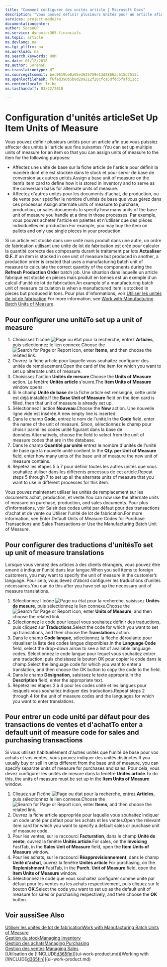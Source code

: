 ```yaml
---
title: "Comment configurer des unités article | Microsoft Docs"
description: "Vous pouvez définir plusieurs unités pour un article afin de pouvoir affecter des unités à l'article."
services: project-madeira
documentationcenter: 
author: SorenGP
ms.service: dynamics365-financials
ms.topic: article
ms.devlang: na
ms.tgt_pltfrm: na
ms.workload: na
ms.search.keywords: UOM
ms.date: 01/12/2018
ms.author: SorenGP
ms.translationtype: HT
ms.sourcegitcommit: bec0619be0a65e3625759e13d2866ac615d7513c
ms.openlocfilehash: f6fad390b5b8d209212f20cfca5dfdd5fafd11cc
ms.contentlocale: fr-be
ms.lasthandoff: 03/22/2018

---
```

# <a name="set-up-item-units-of-measure"></a><span data-ttu-id="fc0a6-103">Configuration d'unités article</span><span class="sxs-lookup"><span data-stu-id="fc0a6-103">Set Up Item Units of Measure</span></span>
<span data-ttu-id="fc0a6-104">Vous pouvez définir plusieurs unités pour un article afin que vous puissiez affecter des unités à l'article aux fins suivantes :</span><span class="sxs-lookup"><span data-stu-id="fc0a6-104">You can set up multiple units of measure for an item so that you can assign units of measure to the item for the following purposes:</span></span>

- <span data-ttu-id="fc0a6-105">Affectez une unité de base sur la fiche article de l'article pour définir la manière dont elle est stockée dans le stock et pour servir de base de conversion aux autres unités.</span><span class="sxs-lookup"><span data-stu-id="fc0a6-105">Assign a base unit of measure on the item’s item card to define how it is stored in inventory and to serve as the conversion basis for alternate units of measure.</span></span>
- <span data-ttu-id="fc0a6-106">Affectez d'autres unités pour les documents d'achat, de production, ou de vente pour spécifier le nombre d'unités de base que vous gérez dans ces processus.</span><span class="sxs-lookup"><span data-stu-id="fc0a6-106">Assign alternate units of measure to purchase, production, or sales documents to specify how many units of the base unit of measure you handle at a time in those processes.</span></span> <span data-ttu-id="fc0a6-107">Par exemple, vous pouvez acheter l'article en palettes et n'utiliser que des pièces individuelles en production.</span><span class="sxs-lookup"><span data-stu-id="fc0a6-107">For example, you may buy the item on pallets and only use single pieces in your production.</span></span>

<span data-ttu-id="fc0a6-108">Si un article est stocké dans une unité mais produit dans une autre, un ordre de fabrication utilisant une unité de lot de fabrication est créé pour calculer la quantité correcte des composants durant le traitement par lots **Actualiser O.F.**.</span><span class="sxs-lookup"><span data-stu-id="fc0a6-108">If an item is stocked in one unit of measure but produced in another, a production order is created that uses a manufacturing batch unit of measure to calculate the correct quantity of the components during the **Refresh Production Order** batch job.</span></span> <span data-ttu-id="fc0a6-109">Une situation dans laquelle un article fabriqué est stocké en pièces mais produit en tonnes est un exemple d'un calcul d'unité de lot de fabrication.</span><span class="sxs-lookup"><span data-stu-id="fc0a6-109">An example of a manufacturing batch unit of measure calculation is when a manufactured item is stocked in pieces but produced in tons.</span></span> <span data-ttu-id="fc0a6-110">Pour plus d'informations, voir [Utiliser les unités de lot de fabrication](production-how-to-use-the-manufacturing-batch-unit-of-measure.md).</span><span class="sxs-lookup"><span data-stu-id="fc0a6-110">For more information, see [Work with Manufacturing Batch Units of Measure](production-how-to-use-the-manufacturing-batch-unit-of-measure.md).</span></span>

## <a name="to-set-up-a-unit-of-measure"></a><span data-ttu-id="fc0a6-111">Pour configurer une unité</span><span class="sxs-lookup"><span data-stu-id="fc0a6-111">To set up a unit of measure</span></span>
1. <span data-ttu-id="fc0a6-112">Choisissez l'icône ![Page ou état pour la recherche](media/ui-search/search_small.png "Page ou état pour la recherche"), entrez **Articles**, puis sélectionnez le lien connexe.</span><span class="sxs-lookup"><span data-stu-id="fc0a6-112">Choose the ![Search for Page or Report](media/ui-search/search_small.png "Search for Page or Report icon") icon, enter **Items**, and then choose the related link.</span></span>
2. <span data-ttu-id="fc0a6-113">Ouvrez la fiche article pour laquelle vous souhaitez configurer des unités de remplacement.</span><span class="sxs-lookup"><span data-stu-id="fc0a6-113">Open the card of the item for which you want to set up alternate units of measure.</span></span>
3. <span data-ttu-id="fc0a6-114">Choisissez l'action **Unités de mesure**.</span><span class="sxs-lookup"><span data-stu-id="fc0a6-114">Choose the **Units of Measure** action.</span></span> <span data-ttu-id="fc0a6-115">La fenêtre **Unités article** s'ouvre.</span><span class="sxs-lookup"><span data-stu-id="fc0a6-115">The **Item Units of Measure** window opens.</span></span>
4. <span data-ttu-id="fc0a6-116">Si le champ **Unité de base** de la fiche article est renseigné, cette unité est déjà installée.</span><span class="sxs-lookup"><span data-stu-id="fc0a6-116">If the **Base Unit of Measure** field on the item card is filled, then that unit of measure is already set up.</span></span>
5. <span data-ttu-id="fc0a6-117">Sélectionnez l'action **Nouveau**.</span><span class="sxs-lookup"><span data-stu-id="fc0a6-117">Choose the **New** action.</span></span> <span data-ttu-id="fc0a6-118">Une nouvelle ligne vide est insérée.</span><span class="sxs-lookup"><span data-stu-id="fc0a6-118">A new empty line is inserted.</span></span>
6. <span data-ttu-id="fc0a6-119">Dans le champ **Code**, entrez le nom de l'unité.</span><span class="sxs-lookup"><span data-stu-id="fc0a6-119">In the **Code** field, enter the name of the unit of measure.</span></span> <span data-ttu-id="fc0a6-120">Sinon, sélectionnez le champ pour choisir parmi les codes unité figurant dans la base de données.</span><span class="sxs-lookup"><span data-stu-id="fc0a6-120">Alternatively, choose the field to select from the unit of measure codes that are in the database.</span></span>
7. <span data-ttu-id="fc0a6-121">Dans le champ **Quantité par unité** entrez le nombre d'unités de l'unité de base que la nouvelle unité contient.</span><span class="sxs-lookup"><span data-stu-id="fc0a6-121">In the **Qty. per Unit of Measure** field, enter how many units of the base unit of measure the new unit of measure contains.</span></span>
8. <span data-ttu-id="fc0a6-122">Répétez les étapes 5 à 7 pour définir toutes les autres unités que vous souhaitez utiliser dans les différents processus de cet article.</span><span class="sxs-lookup"><span data-stu-id="fc0a6-122">Repeat steps 5 through 7 to set up all the alternate units of measure that you want to use in different processes for this item.</span></span>

<span data-ttu-id="fc0a6-123">Vous pouvez maintenant utiliser les unités de remplacement sur les documents achat, production, et vente.</span><span class="sxs-lookup"><span data-stu-id="fc0a6-123">You can now use the alternate units of measure on purchase, production, and sales documents.</span></span> <span data-ttu-id="fc0a6-124">Pour plus d'informations, voir Saisir des codes unité par défaut pour des transactions d'achat et de vente ou Utiliser l'unité de lot de fabrication.</span><span class="sxs-lookup"><span data-stu-id="fc0a6-124">For more information, see Enter Default Units of Measure Codes for Purchase Transactions and Sales Transactions or Use the Manufacturing Batch Unit of Measure.</span></span>

## <a name="to-set-up-unit-of-measure-translations"></a><span data-ttu-id="fc0a6-125">Pour configurer des traductions d'unités</span><span class="sxs-lookup"><span data-stu-id="fc0a6-125">To set up unit of measure translations</span></span>
<span data-ttu-id="fc0a6-126">Lorsque vous vendez des articles à des clients étrangers, vous pouvez être amené à indiquer l'unité dans leur langue.</span><span class="sxs-lookup"><span data-stu-id="fc0a6-126">When you sell items to foreign customers, you may want to specify the unit of measure in the customer’s language.</span></span> <span data-ttu-id="fc0a6-127">Pour cela, vous devez d'abord configurer les traductions d'unités nécessaires.</span><span class="sxs-lookup"><span data-stu-id="fc0a6-127">You can do this after you have set up the necessary unit of measure translations.</span></span>

1. <span data-ttu-id="fc0a6-128">Sélectionnez l'icône ![Page ou état pour la recherche](media/ui-search/search_small.png "Page ou état pour la recherche"), saisissez **Unités de mesure**, puis sélectionnez le lien connexe.</span><span class="sxs-lookup"><span data-stu-id="fc0a6-128">Choose the ![Search for Page or Report](media/ui-search/search_small.png "Search for Page or Report icon") icon, enter **Units of Measure**, and then choose the related link.</span></span>
2. <span data-ttu-id="fc0a6-129">Sélectionnez le code pour lequel vous souhaitez définir des traductions, puis cliquez sur **Traductions**.</span><span class="sxs-lookup"><span data-stu-id="fc0a6-129">Select the code for which you want to set up translations, and then choose the **Translations** action.</span></span>
3. <span data-ttu-id="fc0a6-130">Dans le champ **Code langue**, sélectionnez la flèche déroulante pour visualiser la liste des codes langue disponibles.</span><span class="sxs-lookup"><span data-stu-id="fc0a6-130">In the **Language Code** field, select the drop-down arrow to see a list of available language codes.</span></span> <span data-ttu-id="fc0a6-131">Sélectionnez le code langue pour lequel vous souhaitez entrer une traduction, puis choisissez le bouton OK pour copier le code dans le champ.</span><span class="sxs-lookup"><span data-stu-id="fc0a6-131">Select the language code for which you want to enter a translation, and then choose the OK button to copy the code to the field.</span></span>
4. <span data-ttu-id="fc0a6-132">Dans le champ **Désignation**, saisissez le texte approprié.</span><span class="sxs-lookup"><span data-stu-id="fc0a6-132">In the **Description** field, enter the appropriate text.</span></span>
5. <span data-ttu-id="fc0a6-133">Répétez les étapes 2 à 4 pour les codes unité et les langues pour lesquels vous souhaitez indiquer des traductions.</span><span class="sxs-lookup"><span data-stu-id="fc0a6-133">Repeat steps 2 through 4 for the unit of measure codes and the languages for which you want to enter translations.</span></span>

## <a name="to-enter-a-default-unit-of-measure-code-for-sales-and-purchasing-transactions"></a><span data-ttu-id="fc0a6-134">Pour entrer un code unité par défaut pour des transactions de ventes et d'achat</span><span class="sxs-lookup"><span data-stu-id="fc0a6-134">To enter a default unit of measure code for sales and purchasing transactions</span></span>
<span data-ttu-id="fc0a6-135">Si vous utilisez habituellement d'autres unités que l'unité de base pour vos achats et vos ventes, vous pouvez indiquer des unités distinctes.</span><span class="sxs-lookup"><span data-stu-id="fc0a6-135">If you usually buy or sell in units different from the base unit of measure, you can specify separate units of measure for purchases and sales.</span></span> <span data-ttu-id="fc0a6-136">Pour cela, vous devez configurer les unités de mesure dans la fenêtre **Unités article**.</span><span class="sxs-lookup"><span data-stu-id="fc0a6-136">To do this, the units of measure must be set up in the **Item Units of Measure** window.</span></span>

1. <span data-ttu-id="fc0a6-137">Cliquez sur l'icône ![Page ou état pour la recherche](media/ui-search/search_small.png "Page ou état pour la recherche"), entrez **Articles**, puis sélectionnez le lien connexe.</span><span class="sxs-lookup"><span data-stu-id="fc0a6-137">Choose the ![Search for Page or Report](media/ui-search/search_small.png "Search for Page or Report icon") icon, enter **Items**, and then choose the related link.</span></span>
2. <span data-ttu-id="fc0a6-138">Ouvrez la fiche article appropriée pour laquelle vous souhaitez indiquer un code unité par défaut pour les achats et les ventes.</span><span class="sxs-lookup"><span data-stu-id="fc0a6-138">Open the relevant item card for which you want to specify a default sales or purchase unit of measure code.</span></span>
3. <span data-ttu-id="fc0a6-139">Pour les ventes, sur le raccourci **Facturation**, dans le champ **Unité de vente**, ouvrez la fenêtre **Unités article**.</span><span class="sxs-lookup"><span data-stu-id="fc0a6-139">For sales, on the **Invoicing** FastTab, in the **Sales Unit of Measure** field, open the **Item Units of Measure** window.</span></span>
4. <span data-ttu-id="fc0a6-140">Pour les achats, sur le raccourci **Réapprovisionnement**, dans le champ **Unité d'achat**, ouvrez la fenêtre **Unités article**.</span><span class="sxs-lookup"><span data-stu-id="fc0a6-140">For purchasing, on the **Replenishment** FastTab, in the **Purch. Unit of Measure** field, open the **Item Units of Measure** window.</span></span>
5. <span data-ttu-id="fc0a6-141">Sélectionnez le code que vous souhaitez configurer comme unité par défaut pour les ventes ou les achats respectivement, puis cliquez sur le bouton **OK**.</span><span class="sxs-lookup"><span data-stu-id="fc0a6-141">Select the code you want to set up as the default unit of measure for sales or purchasing respectively, and then choose the **OK** button.</span></span>

## <a name="see-also"></a><span data-ttu-id="fc0a6-142">Voir aussi</span><span class="sxs-lookup"><span data-stu-id="fc0a6-142">See Also</span></span>
[<span data-ttu-id="fc0a6-143">Utiliser les unités de lot de fabrication</span><span class="sxs-lookup"><span data-stu-id="fc0a6-143">Work with Manufacturing Batch Units of Measure</span></span>](production-how-to-use-the-manufacturing-batch-unit-of-measure.md)  
[<span data-ttu-id="fc0a6-144">Gestion du stock</span><span class="sxs-lookup"><span data-stu-id="fc0a6-144">Managing Inventory</span></span>](inventory-manage-inventory.md)  
[<span data-ttu-id="fc0a6-145">Gestion des achats</span><span class="sxs-lookup"><span data-stu-id="fc0a6-145">Managing Purchasing</span></span>](purchasing-manage-purchasing.md)  
<span data-ttu-id="fc0a6-146">[Gestion des ventes](sales-manage-sales.md)  </span><span class="sxs-lookup"><span data-stu-id="fc0a6-146">[Managing Sales](sales-manage-sales.md)  </span></span>  
<span data-ttu-id="fc0a6-147">[Utilisation de [!INCLUDE[d365fin](includes/d365fin_md.md)]](ui-work-product.md)</span><span class="sxs-lookup"><span data-stu-id="fc0a6-147">[Working with [!INCLUDE[d365fin](includes/d365fin_md.md)]](ui-work-product.md)</span></span>

